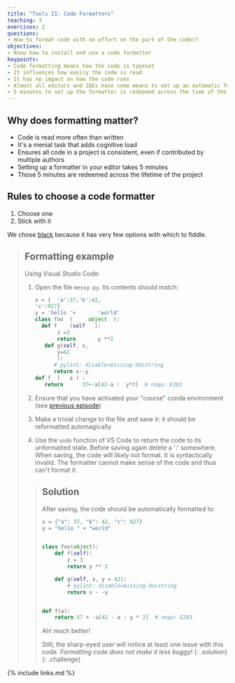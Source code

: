 ```yaml
---
title: "Tools II: Code Formatters"
teaching: 3
exercises: 2
questions:
- How to format code with no effort on the part of the coder?
objectives:
- Know how to install and use a code formatter
keypoints:
- Code formatting means how the code is typeset
- It influences how easily the code is read
- It has no impact on how the code runs
- Almost all editors and IDEs have some means to set up an automatic formatter
- 5 minutes to set up the formatter is redeemed across the time of the project i.e. the cost is close to nothing
---
```


## Why does formatting matter?

* Code is read more often than written
* It's a menial task that adds cognitive load
* Ensures all code in a project is consistent, even if contributed by multiple
  authors
* Setting up a formatter in your editor takes 5 minutes
* Those 5 minutes are redeemed across the lifetime of the project

## Rules to choose a code formatter

1. Choose one
1. Stick with it

We chose [black](https://pypi.org/project/black/) because it has very few
options with which to fiddle.

>## Formatting example
>
> Using Visual Studio Code:
>
> 1. Open the file `messy.py`. Its contents should match:
>
>    ```python
>    x = {  'a':37,'b':42,
>    'c':927}
>    y = 'hello '+       'world'
>    class foo  (     object  ):
>      def f    (self   ):
>           z =3
>           return       y **2
>       def g(self, x,
>           y=42
>           ):
>          # pylint: disable=missing-docstring
>          return x--y
>    def f  (   a ) :
>       return      37+-a[42-a :  y*3]  # noqa: E203
>    ```
>
> 1. Ensure that you have activated your "course" conda environment (see
>    [previous episode])
> 1. Make a trivial change to the file and save it: it should be reformatted
>    automagically.
> 1. Use the `undo` function of VS Code to return the code to its unformatted
>    state. Before saving again delete a ':' somewhere. When saving, the code
>    will likely not format. It is syntactically invalid. The formatter cannot
>    make sense of the code and thus can't format it.
>
> >## Solution
> >
> > After saving, the code should be automatically formatted to:
> >
> > ```python
> > x = {"a": 37, "b": 42, "c": 927}
> > y = "hello " + "world"
> >
> >
> > class foo(object):
> >     def f(self):
> >         z = 3
> >         return y ** 2
> >
> >     def g(self, x, y = 42):
> >         # pylint: disable=missing-docstring
> >         return x - -y
> >
> >
> > def f(a):
> >     return 37 + -a[42 - a : y * 3]  # noqa: E203
> >
> > ```
> >
> > Ah! much better!
> >
> > Still, the sharp-eyed user will notice at least one issue with this code.
> > *Formatting code does not make it less buggy!*
> {: .solution}
{: .challenge}

[previous episode]: http://localhost:4000/l1-01-tools-I/index.html#selecting-an-environment-in-visual-studio-code

{% include links.md %}
